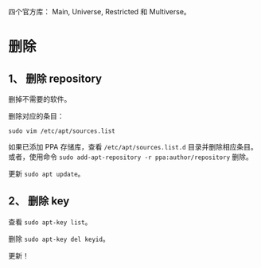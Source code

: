四个官方库： Main, Universe, Restricted 和 Multiverse。  

# 删除
## 1、 删除 repository
删掉不需要的软件。  

删除对应的条目：  
```
sudo vim /etc/apt/sources.list
```

如果已添加 PPA 存储库，查看 `/etc/apt/sources.list.d` 目录并删除相应条目。  
或者，使用命令 `sudo add-apt-repository -r ppa:author/repository` 删除。  

更新 `sudo apt update`。  

## 2、 删除 key
查看 `sudo apt-key list`。  

删除 `sudo apt-key del keyid`。  

更新！  


